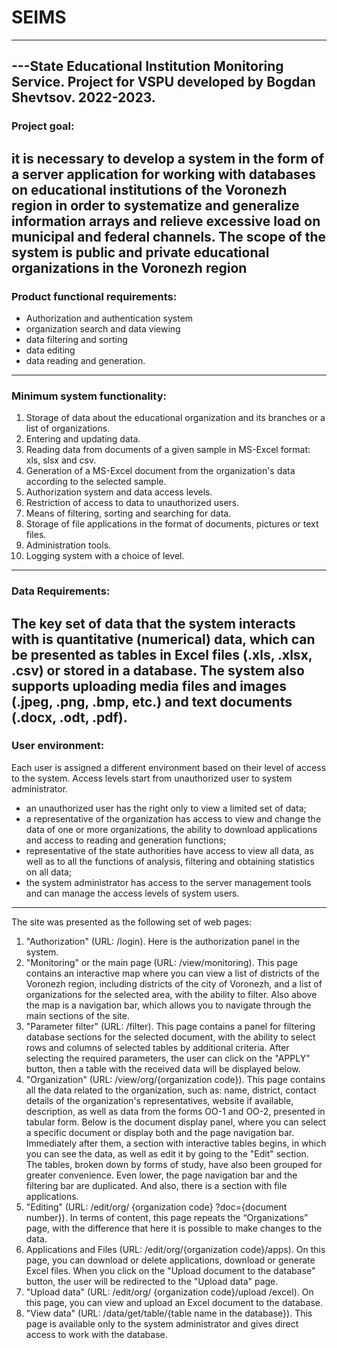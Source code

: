 # SEIMS
--------------
---State Educational Institution Monitoring Service. Project for VSPU developed by Bogdan Shevtsov. 2022-2023.
--------------
### Project goal: 
it is necessary to develop a system in the form of a server application for working with databases on educational institutions of the Voronezh region in order to systematize and generalize information arrays 
and relieve excessive load on municipal and federal channels.
**The scope of the system** is public and private educational organizations in the Voronezh region
--------------
### Product functional requirements: 
- Authorization and authentication system
- organization search and data viewing
- data filtering and sorting
- data editing
- data reading and generation.
---------------
### Minimum system functionality:
1. Storage of data about the educational organization and its branches or a list of organizations.
2. Entering and updating data.
3. Reading data from documents of a given sample in MS-Excel format: xls, slsx and csv.
4. Generation of a MS-Excel document from the organization's data according to the selected sample.
5. Authorization system and data access levels.
6. Restriction of access to data to unauthorized users.
7. Means of filtering, sorting and searching for data.
8. Storage of file applications in the format of documents, pictures or text files.
9. Administration tools.
10. Logging system with a choice of level.
---------------
### Data Requirements:
The key set of data that the system interacts with is quantitative (numerical) data, which can be presented as tables in Excel files (.xls, .xlsx, .csv) or stored in a database. 
The system also supports uploading media files and images (.jpeg, .png, .bmp, etc.) and text documents (.docx, .odt, .pdf).
---------------
### User environment:
Each user is assigned a different environment based on their level of access to the system. Access levels start from unauthorized user to system administrator.
- an unauthorized user has the right only to view a limited set of data;
- a representative of the organization has access to view and change the data of one or more organizations, the ability to download applications and access to reading and generation functions;
- representative of the state authorities have access to view all data, as well as to all the functions of analysis, filtering and obtaining statistics on all data;
- the system administrator has access to the server management tools and can manage the access levels of system users.
---------------
The site was presented as the following set of web pages:
1. "Authorization" (URL: /login). Here is the authorization panel in the system.
2. "Monitoring" or the main page (URL: /view/monitoring). This page contains an interactive map where you can view a list of districts of the Voronezh region, including districts of the city of Voronezh, and a list of organizations for the selected area, with the ability to filter. Also above the map is a navigation bar, which allows you to navigate through the main sections of the site.
3. "Parameter filter" (URL: /filter). This page contains a panel for filtering database sections for the selected document, with the ability to select rows and columns of selected tables by additional criteria. After selecting the required parameters, the user can click on the "APPLY" button, then a table with the received data will be displayed below.
4. "Organization" (URL: /view/org/{organization code}). This page contains all the data related to the organization, such as: name, district, contact details of the organization's representatives, website if available, description, as well as data from the forms OO-1 and OO-2, presented in tabular form. Below is the document display panel, where you can select a specific document or display both and the page navigation bar. Immediately after them, a section with interactive tables begins, in which you can see the data, as well as edit it by going to the "Edit" section. The tables, broken down by forms of study, have also been grouped for greater convenience. Even lower, the page navigation bar and the filtering bar are duplicated. And also, there is a section with file applications.
5. "Editing" (URL: /edit/org/ {organization code} ?doc={document number}). In terms of content, this page repeats the “Organizations” page, with the difference that here it is possible to make changes to the data.
6. Applications and Files (URL: /edit/org/{organization code}/apps). On this page, you can download or delete applications, download or generate Excel files. When you click on the "Upload document to the database" button, the user will be redirected to the "Upload data" page.
7. "Upload data" (URL: /edit/org/ {organization code}/upload /excel). On this page, you can view and upload an Excel document to the database.
8. "View data" (URL: /data/get/table/{table name in the database}). This page is available only to the system administrator and gives direct access to work with the database.

